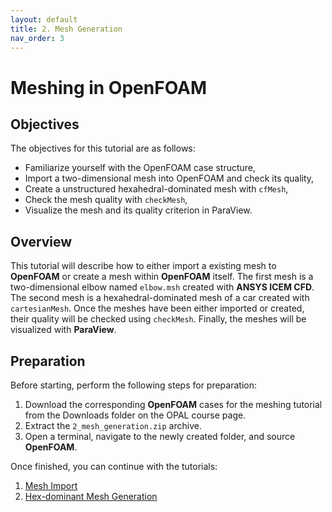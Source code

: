 ```yaml
---
layout: default
title: 2. Mesh Generation
nav_order: 3
---
```


# Meshing in OpenFOAM

## Objectives

The objectives for this tutorial are as follows:

- Familiarize yourself with the OpenFOAM case structure,
- Import a two-dimensional mesh into OpenFOAM and check its quality,
- Create a unstructured hexahedral-dominated mesh with `cfMesh`,
- Check the mesh quality with `checkMesh`,
- Visualize the mesh and its quality criterion in ParaView.

## Overview

This tutorial will describe how to either import a existing mesh to **OpenFOAM** or create a mesh within **OpenFOAM** itself. The first mesh is a two-dimensional elbow named `elbow.msh` created with **ANSYS ICEM CFD**. The second mesh is a hexahedral-dominated mesh of a car created with `cartesianMesh`. Once the meshes have been either imported or created, their quality will be checked using `checkMesh`. Finally, the meshes will be visualized with **ParaView**.

## Preparation

Before starting, perform the following steps for preparation:
 1. Download the corresponding **OpenFOAM** cases for the meshing tutorial from the Downloads folder on the OPAL course page.
 2. Extract the `2_mesh_generation.zip` archive.
 3. Open a terminal, navigate to the newly created folder, and source **OpenFOAM**.

Once finished, you can continue with the tutorials:

1. [Mesh Import](1_mesh_import.md)
2. [Hex-dominant Mesh Generation](2_cartesianMesh.md)
